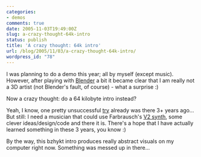 ```yaml
---
categories:
- demos
comments: true
date: 2005-11-03T19:49:00Z
slug: a-crazy-thought-64k-intro
status: publish
title: 'A crazy thought: 64k intro'
url: /blog/2005/11/03/a-crazy-thought-64k-intro/
wordpress_id: "78"
---
```


I was planning to do a demo this year; all by myself (except music). However, after playing with [Blender](http://www.blender.org/) a bit it became clear that I am really not a 3D artist (not Blender's fault, of course) - what a surprise :)

Now a crazy thought: do a 64 kilobyte intro instead?

Yeah, I know, one pretty unsuccessful [try](http://aras-p.info/projBzhykt.html) already was there 3+ years ago... But still: I need a musician that could use Farbrausch's [V2 synth](http://1337haxorz.de/products.html#v2), some clever ideas/design/code and there it is. There's a hope that I have actually learned something in these 3 years, you know :)

By the way, this bzhykt intro produces really abstract visuals on my computer right now. Something was messed up in there...

